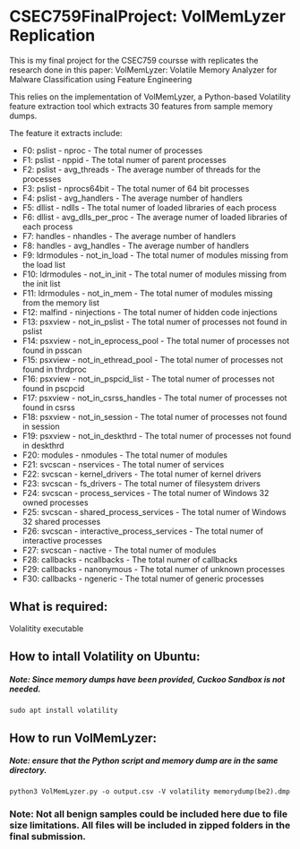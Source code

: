 # CSEC759FinalProject: VolMemLyzer Replication

This is my final project for the CSEC759 coursse with replicates the research done in this paper: VolMemLyzer: Volatile Memory Analyzer for Malware Classification using Feature Engineering

This relies on the implementation of VolMemLyzer, a Python-based Volatility feature extraction tool which extracts 30 features from sample memory dumps.

The feature it extracts include:
- F0: pslist - nproc - The total numer of processes
- F1: pslist - nppid - The total numer of parent processes
- F2: pslist - avg_threads - The average number of threads for the processes
- F3: pslist - nprocs64bit - The total numer of 64 bit processes
- F4: pslist - avg_handlers - The average number of handlers
- F5: dllist - ndlls - The total numer of loaded libraries of each process 
- F6: dllist - avg_dlls_per_proc - The average numer of loaded libraries of each process
- F7: handles - nhandles - The average number of handlers
- F8: handles - avg_handles - The average number of handlers
- F9: ldrmodules - not_in_load - The total numer of modules missing from the load list
- F10: ldrmodules - not_in_init - The total numer of modules missing from the init list
- F11: ldrmodules - not_in_mem - The total numer of modules missing from the memory list
- F12: malfind - ninjections - The total numer of hidden code injections 
- F13: psxview - not_in_pslist - The total numer of processes not found in pslist
- F14: psxview - not_in_eprocess_pool - The total numer of processes not found in psscan
- F15: psxview - not_in_ethread_pool - The total numer of processes not found in thrdproc
- F16: psxview - not_in_pspcid_list - The total numer of processes not found in pscpcid
- F17: psxview - not_in_csrss_handles - The total numer of processes not found in csrss
- F18: psxview - not_in_session - The total numer of processes not found in session
- F19: psxview - not_in_deskthrd - The total numer of processes not found in deskthrd
- F20: modules - nmodules - The total numer of modules
- F21: svcscan - nservices - The total numer of services
- F22: svcscan - kernel_drivers - The total numer of kernel drivers
- F23: svcscan - fs_drivers - The total numer of filesystem drivers
- F24: svcscan - process_services - The total numer of Windows 32 owned processes
- F25: svcscan - shared_process_services - The total numer of Windows 32 shared processes
- F26: svcscan - interactive_process_services - The total numer of interactive processes
- F27: svcscan - nactive - The total numer of modules
- F28: callbacks - ncallbacks - The total numer of callbacks
- F29: callbacks - nanonymous - The total numer of unknown processes
- F30: callbacks - ngeneric - The total numer of generic processes
 

## What is required:

Volalitity executable 

## How to intall Volatility on Ubuntu:
##### Note: Since memory dumps have been provided, Cuckoo Sandbox is not needed. 
`sudo apt install volatility` 

## How to run VolMemLyzer:
##### Note: ensure that the Python script and memory dump are in the same directory.

`python3 VolMemLyzer.py -o output.csv -V volatility memorydump(be2).dmp`

### Note: Not all benign samples could be included here due to file size limitations. All files will be included in zipped folders in the final submission.
